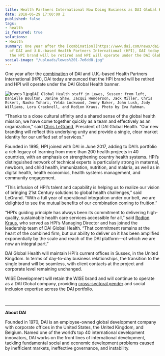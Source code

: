 ```yaml
---
title: Health Partners International Now Doing Business as DAI Global Health
date: 2018-06-29 17:00:00 Z
published: false
tags:
- health
is_featured: true
solutions:
- Health
summary: One year after the [combination](https://www.dai.com/news/dai-acquires-hpi-group-adds-expertise-in-global-health-womens-empowerment)
  of DAI and U.K.-based Health Partners International (HPI), DAI today announced that
  the HPI brand will be retired and HPI will operate under the DAI Global Health banner.
social-image: "/uploads/lewes%201-7e6dd8.jpg"
---
```


One year after the [combination](https://www.dai.com/news/dai-acquires-hpi-group-adds-expertise-in-global-health-womens-empowerment) of DAI and U.K.-based Health Partners International (HPI), DAI today announced that the HPI brand will be retired and HPI will operate under the DAI Global Health banner.

![lewes 1.jpg](/uploads/lewes%201.jpg)`DAI Global Health staff in Lewes, Sussex: from left, Danielle Boulton, Janine Shaw, Jacqui Henderson, Jack Miller, Chris Eckert, Naoko Tohari, Yelda Lockwood, Jenny Baker, John Lush, Jody Williams, Lora Cracknell, and Rodion Kraus. Photo by Eva Rahman.`

<!--more-->

“Thanks to a close cultural affinity and a shared sense of the global health mission, we have come together quickly as a team and effectively as an organization,” said [Chris LeGrand](https://www.dai.com/who-we-are/leadership/christopher-legrand), President of DAI Global Health. “Our new branding will reflect this underlying unity and provide a single, clear market identity for our unified set of services.”

Founded in 1995, HPI joined with DAI in June 2017, adding to DAI’s portfolio a rich legacy of learning from more than 200 health projects in 40 countries, with an emphasis on strengthening country health systems. HPI’s distinguished network of technical experts is particularly strong in maternal, newborn, and child health, immunization, nutrition, and malaria, as well as in digital health, health economics, health systems management, and community engagement.

“This infusion of HPI’s talent and capability is helping us to realize our vision of bringing 21st Century solutions to global health challenges,” said LeGrand. “With a full year of operational integration under our belt, we are delighted to see the mutual benefits of our combination coming to fruition.”

“HPI’s guiding principle has always been its commitment to delivering high-quality, sustainable health care services accessible for all,” said [Rodion Kraus](https://www.dai.com/who-we-are/our-team/rodion-kraus), who served as HPI’s Managing Director and has joined the leadership team of DAI Global Health. “That commitment remains at the heart of the combined firm, but our ability to deliver on it has been amplified exponentially by the scale and reach of the DAI platform—of which we are now an integral part.” 

DAI Global Health will maintain HPI’s current offices in Sussex, in the United Kingdom. In terms of day-to-day business relationships, the transition to the single brand will be seamless, with client contacts at the project and corporate level remaining unchanged. 

WISE Development will retain the WISE brand and will continue to operate as a DAI Global company, providing [cross-sectoral gender](https://www.dai.com/our-work/solutions/economic-growth-solutions/gender) and social inclusion expertise across the DAI portfolio.

<br>
<hr>

<aside>
<p><strong>About DAI</strong></p>
<p>Founded in 1970, DAI is an employee-owned global development company with corporate offices in the United States, the United Kingdom, and Belgium. Named one of the world’s top 40 international development innovators, DAI works on the front lines of international development, tackling fundamental social and economic development problems caused by inefficient markets, ineffective governance, and instability.</p>
</aside>